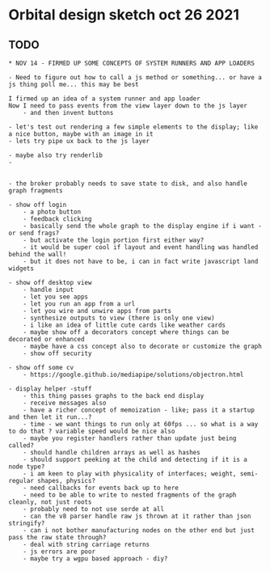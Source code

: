 # Orbital design sketch oct 26 2021

## TODO

	* NOV 14 - FIRMED UP SOME CONCEPTS OF SYSTEM RUNNERS AND APP LOADERS

	- Need to figure out how to call a js method or something... or have a js thing poll me... this may be best

	I firmed up an idea of a system runner and app loader
	Now I need to pass events from the view layer down to the js layer
		- and then invent buttons

	- let's test out rendering a few simple elements to the display; like a nice button, maybe with an image in it
	- lets try pipe ux back to the js layer

	- maybe also try renderlib
	- 


	- the broker probably needs to save state to disk, and also handle graph fragments

	- show off login
		- a photo button
		- feedback clicking
		- basically send the whole graph to the display engine if i want - or send frags?
		- but activate the login portion first either way?
		- it would be super cool if layout and event handling was handled behind the wall!
		- but it does not have to be, i can in fact write javascript land widgets

	- show off desktop view
		- handle input
		- let you see apps
		- let you run an app from a url
		- let you wire and unwire apps from parts
		- synthesize outputs to view (there is only one view)
		- i like an idea of little cute cards like weather cards
		- maybe show off a decorators concept where things can be decorated or enhanced
		- maybe have a css concept also to decorate or customize the graph
		- show off security

	- show off some cv
		- https://google.github.io/mediapipe/solutions/objectron.html

	- display helper -stuff
		- this thing passes graphs to the back end display
		- receive messages also
		- have a richer concept of memoization - like; pass it a startup and then let it run...?
		- time - we want things to run only at 60fps ... so what is a way to do that ? variable speed would be nice also
		- maybe you register handlers rather than update just being called?
		- should handle children arrays as well as hashes
		- should support peeking at the child and detecting if it is a node type?
		- i am keen to play with physicality of interfaces; weight, semi-regular shapes, physics?
		- need callbacks for events back up to here
		- need to be able to write to nested fragments of the graph cleanly, not just roots
		- probably need to not use serde at all
		- can the v8 parser handle raw js thrown at it rather than json stringify?
		- can i not bother manufacturing nodes on the other end but just pass the raw state through?
		- deal with string carriage returns
		- js errors are poor
		- maybe try a wgpu based approach - diy?
